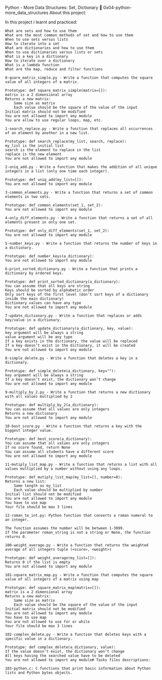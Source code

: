 Python - More Data Structures: Set, Dictionary 📃 0x04-python-more_data_structures
About this project:

In this project i learnt and practiced:

    What are sets and how to use them
    What are the most common methods of set and how to use them
    When to use sets versus lists
    How to iterate into a set
    What are dictionaries and how to use them
    When to use dictionaries versus lists or sets
    What is a key in a dictionary
    How to iterate over a dictionary
    What is a lambda function
    What are the map, reduce and filter functions

    0-quare_matrix_simple.py - Write a function that computes the square value of all integers of a matrix.

    Prototype: def square_matrix_simple(matrix=[]):
    matrix is a 2 dimensional array
    Returns a new matrix:
        Same size as matrix
        Each value should be the square of the value of the input
    Initial matrix should not be modified
    You are not allowed to import any module
    You are allow to use regular loops, map, etc.

    1-search_replace.py - Write a function that replaces all occurrences of an element by another in a new list.

    Prototype: def search_replace(my_list, search, replace):
    my_list is the initial list
    search is the element to replace in the list
    replace is the new element
    You are not allowed to import any module

    2-uniq_add.py - Write a function that makes the addition of all unique integers in a list (only one time each integer).

    Prototype: def uniq_add(my_list=[]):
    You are not allowed to import any module

    3-common_elements.py - Write a function that returns a set of common elements in two sets.

    Prototype: def common_elements(set_1, set_2):
    You are not allowed to import any module

    4-only_diff_elements.py - Write a function that returns a set of all elements present in only one set.

    Prototype: def only_diff_elements(set_1, set_2):
    You are not allowed to import any module

    5-number_keys.py - Write a function that returns the number of keys in a dictionary.

    Prototype: def number_keys(a_dictionary):
    You are not allowed to import any module

    6-print_sorted_dictionary.py - Write a function that prints a dictionary by ordered keys.

    Prototype: def print_sorted_dictionary(a_dictionary):
    You can assume that all keys are string
    Keys should be sorted by alphabetic order
    Only sort keys of the first level (don’t sort keys of a dictionary inside the main dictionary)
    Dictionary values can have any type
    You are not allowed to import any module

    7-update_dictionary.py - Write a function that replaces or adds key/value in a dictionary.

    Prototype: def update_dictionary(a_dictionary, key, value):
    key argument will be always a string
    value argument will be any type
    If a key exists in the dictionary, the value will be replaced
    If a key doesn’t exist in the dictionary, it will be created
    You are not allowed to import any module

    8-simple_delete.py - Write a function that deletes a key in a dictionary.

    Prototype: def simple_delete(a_dictionary, key=""):
    key argument will be always a string
    If a key doesn’t exist, the dictionary won’t change
    You are not allowed to import any module

    9-multiply_by_2.py - Write a function that returns a new dictionary with all values multiplied by 2

    Prototype: def multiply_by_2(a_dictionary):
    You can assume that all values are only integers
    Returns a new dictionary
    You are not allowed to import any module

    10-best_score.py - Write a function that returns a key with the biggest integer value.

    Prototype: def best_score(a_dictionary):
    You can assume that all values are only integers
    If no score found, return None
    You can assume all students have a different score
    You are not allowed to import any module

    11-mutiply_list_map.py - Write a function that returns a list with all values multiplied by a number without using any loops.

    Prototype: def mutiply_list_map(my_list=[], number=0):
    Returns a new list:
        Same length as my_list
        Each value should be multiplied by number
    Initial list should not be modified
    You are not allowed to import any module
    You have to use map
    Your file should be max 3 lines

    12-roman_to_int.py: Python function that converts a roman numeral to an integer.

    The function assumes the number will be between 1-3999.
    If the parameter roman_string is not a string or None, the function returns 0.

    100-weight_average.py - Write a function that returns the weighted average of all integers tuple (<score>, <weight>)

    Prototype: def weight_average(my_list=[]):
    Returns 0 if the list is empty
    You are not allowed to import any module

    101-square_matrix_map.py - Write a function that computes the square value of all integers of a matrix using map

    Prototype: def square_matrix_map(matrix=[]):
    matrix is a 2 dimensional array
    Returns a new matrix:
        Same size as matrix
        Each value should be the square of the value of the input
    Initial matrix should not be modified
    You are not allowed to import any module
    You have to use map
    You are not allowed to use for or while
    Your file should be max 3 lines

    102-complex_delete.py - Write a function that deletes keys with a specific value in a dictionary.

    Prototype: def complex_delete(a_dictionary, value):
    If the value doesn’t exist, the dictionary won’t change
    All keys having the searched value have to be deleted
    You are not allowed to import any module# Tasks files descriptions:

    103-python.c: C functions that print basic information about Python lists and Python bytes objects.
